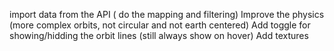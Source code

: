 import data from the API ( do the mapping and filtering)
Improve the physics (more complex orbits, not circular and not earth centered)
Add toggle for showing/hidding the orbit lines (still always show on hover)
Add textures

